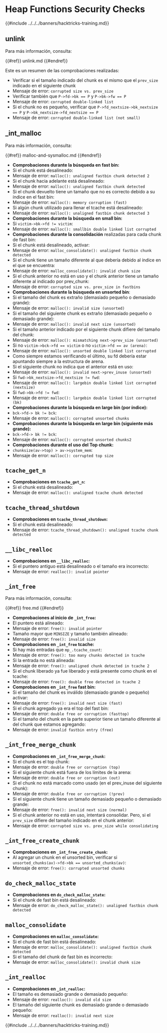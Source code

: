 # Heap Functions Security Checks

{{#include ../../../banners/hacktricks-training.md}}

## unlink

Para más información, consulta:

{{#ref}}
unlink.md
{{#endref}}

Este es un resumen de las comprobaciones realizadas:

- Verificar si el tamaño indicado del chunk es el mismo que el `prev_size` indicado en el siguiente chunk
- Mensaje de error: `corrupted size vs. prev_size`
- Verificar también que `P->fd->bk == P` y `P->bk->fw == P`
- Mensaje de error: `corrupted double-linked list`
- Si el chunk no es pequeño, verificar que `P->fd_nextsize->bk_nextsize == P` y `P->bk_nextsize->fd_nextsize == P`
- Mensaje de error: `corrupted double-linked list (not small)`

## \_int_malloc

Para más información, consulta:

{{#ref}}
malloc-and-sysmalloc.md
{{#endref}}

- **Comprobaciones durante la búsqueda en fast bin:**
- Si el chunk está desalineado:
- Mensaje de error: `malloc(): unaligned fastbin chunk detected 2`
- Si el chunk hacia adelante está desalineado:
- Mensaje de error: `malloc(): unaligned fastbin chunk detected`
- Si el chunk devuelto tiene un tamaño que no es correcto debido a su índice en el fast bin:
- Mensaje de error: `malloc(): memory corruption (fast)`
- Si algún chunk utilizado para llenar el tcache está desalineado:
- Mensaje de error: `malloc(): unaligned fastbin chunk detected 3`
- **Comprobaciones durante la búsqueda en small bin:**
- Si `victim->bk->fd != victim`:
- Mensaje de error: `malloc(): smallbin double linked list corrupted`
- **Comprobaciones durante la consolidación** realizadas para cada chunk de fast bin:&#x20;
- Si el chunk está desalineado, activar:
- Mensaje de error: `malloc_consolidate(): unaligned fastbin chunk detected`
- Si el chunk tiene un tamaño diferente al que debería debido al índice en el que se encuentra:
- Mensaje de error: `malloc_consolidate(): invalid chunk size`
- Si el chunk anterior no está en uso y el chunk anterior tiene un tamaño diferente al indicado por prev_chunk:
- Mensaje de error: `corrupted size vs. prev_size in fastbins`
- **Comprobaciones durante la búsqueda en unsorted bin**:
- Si el tamaño del chunk es extraño (demasiado pequeño o demasiado grande):&#x20;
- Mensaje de error: `malloc(): invalid size (unsorted)`
- Si el tamaño del siguiente chunk es extraño (demasiado pequeño o demasiado grande):
- Mensaje de error: `malloc(): invalid next size (unsorted)`
- Si el tamaño anterior indicado por el siguiente chunk difiere del tamaño del chunk:
- Mensaje de error: `malloc(): mismatching next->prev_size (unsorted)`
- Si no `victim->bck->fd == victim` o no `victim->fd == av (arena)`:
- Mensaje de error: `malloc(): unsorted double linked list corrupted`
- Como siempre estamos verificando el último, su fd debería estar apuntando siempre a la estructura de arena.
- Si el siguiente chunk no indica que el anterior está en uso:
- Mensaje de error: `malloc(): invalid next->prev_inuse (unsorted)`
- Si `fwd->bk_nextsize->fd_nextsize != fwd`:
- Mensaje de error: `malloc(): largebin double linked list corrupted (nextsize)`
- Si `fwd->bk->fd != fwd`:
- Mensaje de error: `malloc(): largebin double linked list corrupted (bk)`
- **Comprobaciones durante la búsqueda en large bin (por índice):**
- `bck->fd-> bk != bck`:
- Mensaje de error: `malloc(): corrupted unsorted chunks`
- **Comprobaciones durante la búsqueda en large bin (siguiente más grande):**
- `bck->fd-> bk != bck`:
- Mensaje de error: `malloc(): corrupted unsorted chunks2`
- **Comprobaciones durante el uso del Top chunk:**
- `chunksize(av->top) > av->system_mem`:
- Mensaje de error: `malloc(): corrupted top size`

## `tcache_get_n`

- **Comprobaciones en `tcache_get_n`:**
- Si el chunk está desalineado:
- Mensaje de error: `malloc(): unaligned tcache chunk detected`

## `tcache_thread_shutdown`

- **Comprobaciones en `tcache_thread_shutdown`:**
- Si el chunk está desalineado:
- Mensaje de error: `tcache_thread_shutdown(): unaligned tcache chunk detected`

## `__libc_realloc`

- **Comprobaciones en `__libc_realloc`:**
- Si el puntero antiguo está desalineado o el tamaño era incorrecto:
- Mensaje de error: `realloc(): invalid pointer`

## `_int_free`

Para más información, consulta:

{{#ref}}
free.md
{{#endref}}

- **Comprobaciones al inicio de `_int_free`:**
- El puntero está alineado:
- Mensaje de error: `free(): invalid pointer`
- Tamaño mayor que `MINSIZE` y tamaño también alineado:
- Mensaje de error: `free(): invalid size`
- **Comprobaciones en `_int_free` tcache:**
- Si hay más entradas que `mp_.tcache_count`:
- Mensaje de error: `free(): too many chunks detected in tcache`
- Si la entrada no está alineada:
- Mensaje de error: `free(): unaligned chunk detected in tcache 2`
- Si el chunk liberado ya fue liberado y está presente como chunk en el tcache:
- Mensaje de error: `free(): double free detected in tcache 2`
- **Comprobaciones en `_int_free` fast bin:**
- Si el tamaño del chunk es inválido (demasiado grande o pequeño) activar:
- Mensaje de error: `free(): invalid next size (fast)`
- Si el chunk agregado ya era el top del fast bin:
- Mensaje de error: `double free or corruption (fasttop)`
- Si el tamaño del chunk en la parte superior tiene un tamaño diferente al del chunk que estamos agregando:
- Mensaje de error: `invalid fastbin entry (free)`

## **`_int_free_merge_chunk`**

- **Comprobaciones en `_int_free_merge_chunk`:**
- Si el chunk es el top chunk:
- Mensaje de error: `double free or corruption (top)`
- Si el siguiente chunk está fuera de los límites de la arena:
- Mensaje de error: `double free or corruption (out)`
- Si el chunk no está marcado como usado (en el prev_inuse del siguiente chunk):
- Mensaje de error: `double free or corruption (!prev)`
- Si el siguiente chunk tiene un tamaño demasiado pequeño o demasiado grande:
- Mensaje de error: `free(): invalid next size (normal)`
- Si el chunk anterior no está en uso, intentará consolidar. Pero, si el `prev_size` difiere del tamaño indicado en el chunk anterior:
- Mensaje de error: `corrupted size vs. prev_size while consolidating`

## **`_int_free_create_chunk`**

- **Comprobaciones en `_int_free_create_chunk`:**
- Al agregar un chunk en el unsorted bin, verificar si `unsorted_chunks(av)->fd->bk == unsorted_chunks(av)`:
- Mensaje de error: `free(): corrupted unsorted chunks`

## `do_check_malloc_state`

- **Comprobaciones en `do_check_malloc_state`:**
- Si el chunk de fast bin está desalineado:
- Mensaje de error: `do_check_malloc_state(): unaligned fastbin chunk detected`

## `malloc_consolidate`

- **Comprobaciones en `malloc_consolidate`:**
- Si el chunk de fast bin está desalineado:
- Mensaje de error: `malloc_consolidate(): unaligned fastbin chunk detected`
- Si el tamaño del chunk de fast bin es incorrecto:
- Mensaje de error: `malloc_consolidate(): invalid chunk size`

## `_int_realloc`

- **Comprobaciones en `_int_realloc`:**
- El tamaño es demasiado grande o demasiado pequeño:
- Mensaje de error: `realloc(): invalid old size`
- El tamaño del siguiente chunk es demasiado grande o demasiado pequeño:
- Mensaje de error: `realloc(): invalid next size`

{{#include ../../../banners/hacktricks-training.md}}
